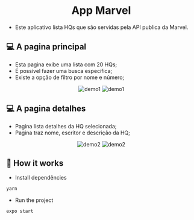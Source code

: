 <h1 align="center">App Marvel</h1>

 - Este aplicativo lista HQs que são servidas pela API publica da Marvel.

## 💻  A pagina principal

 - Esta pagina exibe uma lista com 20 HQs;
 - É possível fazer uma busca específica;
 - Existe a opção de filtro por nome e número;

<p align="center">
<img src="./demo/demo1.png" alt="demo1" title="demo1">
<img src="./demo/demo1.png" alt="demo1" title="demo2">
</p>


## 💻  A pagina detalhes

 - Pagina lista detalhes da HQ selecionada;
 - Pagina traz nome, escritor e descrição da HQ;

<p align="center">
<img src="./demo/demo2.png" alt="demo2" title="demo3">
<img src="./demo/demo2.png" alt="demo2" title="demo4">
</p>


## 🎩 How it works

 - Install dependêncies
```sh
yarn
```
 - Run the project
```sh
expo start
```